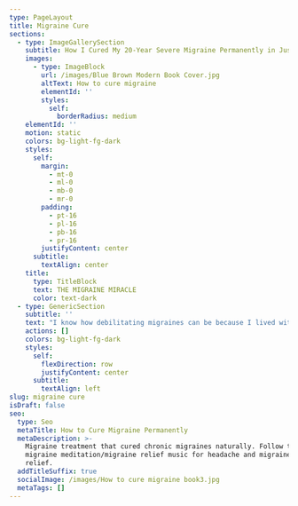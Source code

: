 ```yaml
---
type: PageLayout
title: Migraine Cure
sections:
  - type: ImageGallerySection
    subtitle: How I Cured My 20-Year Severe Migraine Permanently in Just 24 Hours
    images:
      - type: ImageBlock
        url: /images/Blue Brown Modern Book Cover.jpg
        altText: How to cure migraine
        elementId: ''
        styles:
          self:
            borderRadius: medium
    elementId: ''
    motion: static
    colors: bg-light-fg-dark
    styles:
      self:
        margin:
          - mt-0
          - ml-0
          - mb-0
          - mr-0
        padding:
          - pt-16
          - pl-16
          - pb-16
          - pr-16
        justifyContent: center
      subtitle:
        textAlign: center
    title:
      type: TitleBlock
      text: THE MIGRAINE MIRACLE
      color: text-dark
  - type: GenericSection
    subtitle: ''
    text: "I know how debilitating migraines can be because I lived with them for nearly 20 years. But everything changed when discovered a natural method that cured my migraine permanently. Within just 24 hours, my chronic migraine was completely gone.\_\n\nIn my book, The Migraine Miracle: How I Cured My 20-Year Severe Pain in Just 24 Hours, I share the step-by-step migraine relief techniques that helped me achieve long lasting migraine relief.\n\nThis is a guided migraine pain meditation. It is designed to help you manage migraine, headaches, tension and any other health conditions. \_Listen to this migraine relief music whenever you feel pain, or sense an attach is coming.\_\n\nFor a complete guide on how to cure migraines naturally, please refer to my book on Amazon: [The Migraine Miracle - How I Cured My 20-Year Severe Pain in Just 24 Hours](https://www.amazon.co.uk/dp/B0DYYZQGBJ).\_\n\nThis book includes:\n\n*   A real, firsthand experience from someone who suffered severe migraine for almost two decades.\n\n<!---->\n\n*   A step-by-step guide on the exact migraine relief techniques that led to my recovery.\n\n<!---->\n\n*   Natural migraine relief techniques that go beyond traditional treatments.\n\n<!---->\n\n*   Simple, practical strategies you can start using today.\n\nThis book is not just about pain relief - it is about reclaiming your life.\n\nGet your copy [HERE](https://www.amazon.co.uk/dp/B0DYYZQGBJ).\n"
    actions: []
    colors: bg-light-fg-dark
    styles:
      self:
        flexDirection: row
        justifyContent: center
      subtitle:
        textAlign: left
slug: migraine cure
isDraft: false
seo:
  type: Seo
  metaTitle: How to Cure Migraine Permanently
  metaDescription: >-
    Migraine treatment that cured chronic migraines naturally. Follow the
    migraine meditation/migraine relief music for headache and migraine pain
    relief.
  addTitleSuffix: true
  socialImage: /images/How to cure migraine book3.jpg
  metaTags: []
---
```

